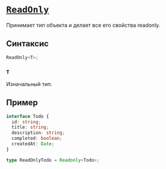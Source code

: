 # [`ReadOnly`](../index.md)

Принимает тип объекта и делает все его свойства readonly.

## Синтаксис

```ts
ReadOnly<T>;
```

### `T`

Изначальный тип.

## Пример

```ts
interface Todo {
  id: string;
  title: string;
  description: string;
  completed: boolean;
  createdAt: Date;
}

type ReadOnlyTodo = Readonly<Todo>;
```
